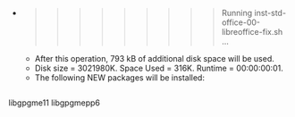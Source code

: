 * >>>>>>>>> Running inst-std-office-00-libreoffice-fix.sh ...
  * After this operation, 793 kB of additional disk space will be used.
  * Disk size = 3021980K. Space Used = 316K. Runtime = 00:00:00:01.
  * The following NEW packages will be installed:
  ```bash
libgpgme11 libgpgmepp6
  ```
